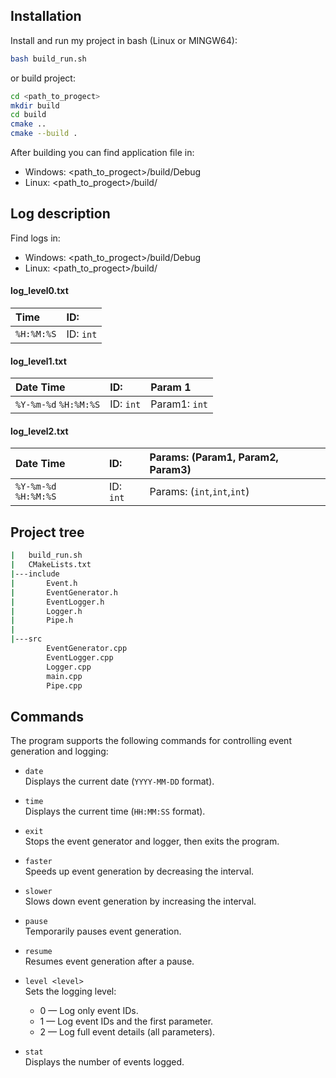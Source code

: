 
## Installation

Install and run my project in bash (Linux or MINGW64):

```bash
bash build_run.sh
```
or build project:
```bash
cd <path_to_progect>
mkdir build
cd build
cmake ..
cmake --build .   
```
After building you can find application file in:
- Windows: <path_to_progect>/build/Debug
- Linux: <path_to_progect>/build/
## Log description
Find logs in:
- Windows: <path_to_progect>/build/Debug
- Linux: <path_to_progect>/build/
#### log_level0.txt


| Time | ID:     | 
| :-------- | :------- | 
| `%H:%M:%S` | ID: `int` |

#### log_level1.txt

| Date Time | ID:     |Param 1|
| :-------- | :------- | :-------------------------------- |
| `%Y-%m-%d` `%H:%M:%S`| ID: `int` | Param1: `int` |

#### log_level2.txt
| Date Time | ID:     |Params: (Param1, Param2, Param3)|
| :-------- | :------- | :----------|
| `%Y-%m-%d` `%H:%M:%S`| ID: `int` | Params: (`int`,`int`,`int`)|

## Project tree

```bash
|   build_run.sh
|   CMakeLists.txt
|---include
|       Event.h
|       EventGenerator.h
|       EventLogger.h
|       Logger.h
|       Pipe.h
|
|---src
        EventGenerator.cpp
        EventLogger.cpp
        Logger.cpp
        main.cpp
        Pipe.cpp
```

## Commands

The program supports the following commands for controlling event generation and logging:

- `date`  
  Displays the current date (`YYYY-MM-DD` format).

- `time`  
  Displays the current time (`HH:MM:SS` format).

- `exit`  
  Stops the event generator and logger, then exits the program.

- `faster`  
  Speeds up event generation by decreasing the interval.

- `slower`  
  Slows down event generation by increasing the interval.

- `pause`  
  Temporarily pauses event generation.

- `resume`  
  Resumes event generation after a pause.

- `level <level>`  
  Sets the logging level:
  - 0 — Log only event IDs.
  - 1 — Log event IDs and the first parameter.
  - 2 — Log full event details (all parameters).

- `stat`  
  Displays the number of events logged.
